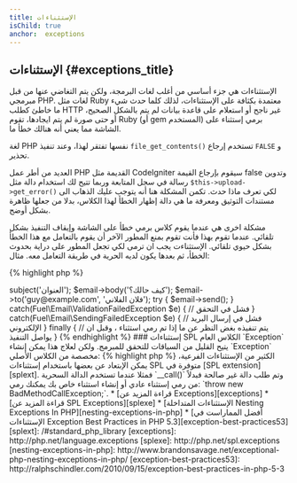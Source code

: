 ```yaml
---
title: الإستثناءات
isChild: true
anchor:  exceptions
---
```


## الإستثناءات {#exceptions_title}

الإستثناءات هي جزء أساسي من أغلب لغات البرمجة، ولكن يتم التغاضي عنها من قبل مبرمجي PHP.
لغات مثل Ruby معتمدة بكثافة على الإستثناءات، لذلك كلما حدث شيء ما خاطئ كطلب HTTP غير ناجح أو استعلام على قاعدة بيانات
لم يتم بالشكل الصحيح، أو حتى صورة لم يتم ايجادها، تقوم Ruby (أو gem المستخدم) برمي إستثناء على الشاشة مما يعني أنه
هنالك خطأ ما.

لغة PHP نفسها تفتقر لهذا، وعند تنفيذ `file_get_contents()` تستخدم إرجاع `FALSE` و تحذير.

العديد من أطر عمل PHP القديمة مثل CodeIgniter سيقوم بإرجاع القيمة false وتدوين رسالة في سجل المتابعة وربما تتيح لك استخدام
دالة مثل `$this->upload->get_error()` لكي تعرف ماذا حدث. تكمن المشكلة هنا أنه يتوجب عليك الذهاب الى مستندات التوثيق ومعرفة
ما هي دالة إظهار الخطأ لهذا الكلاس، بدلا من جعلها ظاهرة بشكل أوضح.

مشكلة اخرى هي عندما يقوم كلاس برمي خطأ على الشاشة وإيقاف التنفيذ بشكل تلقائي. عندما تقوم بهذا فأنت تقوم بمنع المطور الآخر أن
يقوم بالتعامل مع هذا الخطأ بشكل حيوي تلقائي. الإستثناءت يجب ان ترمى لكي تجعل المطور على دراية بحدوث الخطأ، ثم بعدها يكون
لديه الحرية في طريقة التعامل معه. مثال:

{% highlight php %}
<?php
$email = new Fuel\Email;
$email->subject('العنوان');
$email->body('كيف حالك؟');
$email->to('guy@example.com', 'فلان الفلاني');

try
{
    $email->send();
}
catch(Fuel\Email\ValidationFailedException $e)
{
    // فشل في التحقق
}
catch(Fuel\Email\SendingFailedException $e)
{
    // فشل في إرسال البريد الإلكتروني
}
finally
{
    // يتم تنفيذه بغض النظر عن ما إذا تم رمي استثناء ، وقبل ان يواصل التنفيذ
}
{% endhighlight %}

### إستثناءات SPL

الكلاس العام `Exception` يتيح القليل من السياقات للتحقق للمبرمج. ولكن لعلاج هذا يمكن إنشاء `Exception` مخصصة من الكلاس
الأصلي:

{% highlight php %}
<?php
class ValidationException extends Exception {}
{% endhighlight %}

هذا يعني أنه يمكن إضافة عدة قطع للإمساك بالإستثناءات catch blocks للتعامل مع عدة إستثناءات بشكل مستقل. هذا يؤدي إلى
إنشاء <em>الكثير</em> من الإستثناءات الفرعية، يمكن الإبتعاد عن بعضها باستخدام إستثناءات SPL متوفرة في [SPL extension][splext].

فمثلا عندما تستخدم الدالة السحرية `__call()` وتم طلب دالة غير صالحة فبدلاً من رمي إستثناء عادي أو إنشاء استثناء خاص بك يمكنك رمي:
`throw new BadMethodCallException;`.

* [قراءة المزيد عن Exceptions][exceptions]
* [قراءة المزيد عن SPL Exceptions][splexe]
* [الإستثناءات المتداخلة Nesting Exceptions In PHP][nesting-exceptions-in-php]
* [أفضل المماراست في الإستثناءات Exception Best Practices in PHP 5.3][exception-best-practices53]


[splext]: /#standard_php_library
[exceptions]: http://php.net/language.exceptions
[splexe]: http://php.net/spl.exceptions
[nesting-exceptions-in-php]: http://www.brandonsavage.net/exceptional-php-nesting-exceptions-in-php/
[exception-best-practices53]: http://ralphschindler.com/2010/09/15/exception-best-practices-in-php-5-3
